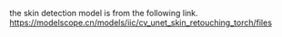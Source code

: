 the skin detection model is from the following link.
https://modelscope.cn/models/iic/cv_unet_skin_retouching_torch/files